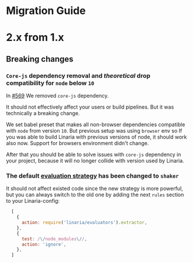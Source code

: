 # Migration Guide

# 2.x from 1.x

## Breaking changes

### `Core-js` dependency removal and _theoretical_ drop compatibility for `node` below `10`

In [#569](https://github.com/callstack/linaria/pull/569) We removed `core-js` dependency.

It should not effectively affect your users or build pipelines. But it was technically a breaking change.

We set babel preset that makes all non-browser dependencies compatible with `node` from version `10`. But previous setup was using `browser` env so If you was able to build Linaria with previous versions of node, it should work also now. Support for browsers environment didn't change.

After that you should be able to solve issues with `core-js` dependency in your project, because it will no longer collide with version used by Linaria.

### The default [evaluation strategy](./HOW_IT_WORKS.md#evaluators) has been changed to `shaker` 

It should not affect existed code since the new strategy is more powerful, but you can always switch to the old one by adding the next `rules` section to your Linaria-config:
```js
  [
    {
      action: require('linaria/evaluators').extractor,
    },
    {
      test: /\/node_modules\//,
      action: 'ignore',
    },
  ]
``` 
